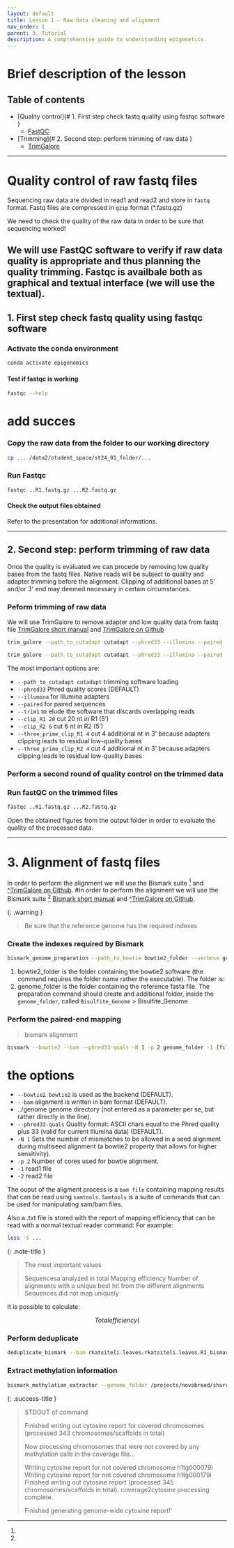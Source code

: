 ```yaml
---
layout: default
title: Lesson 1 - Raw data cleaning and alignment
nav_order: 1
parent: 3. Tutorial
description: A comprehensive guide to understanding epigenetics.
---
```


# Brief description of the lesson


## Table of contents

- [Quality control](# 1. First step check fastq quality using fastqc software )
    - [FastQC](#fasta)
- [Trimming](# 2. Second step: perform trimming of raw data )
    - [TrimGalore](#Trimgalore)

---

# Quality control of raw fastq files
Sequencing raw data are divided in read1 and read2 and store in `fastq` format. Fastq files are compressed in `gzip` format (*.fastq.gz)

We need to check the quality of the raw data in order to be sure that sequencing worked!

We will use FastQC software to verify if raw data quality is appropriate and thus planning the quality trimming.
Fastqc is availbale both as graphical and textual interface (we will use the textual).  
---

## 1. First step check fastq quality using fastqc software 

### Activate the conda environment
```bash
conda activate epigenomics
```

#### Test if fastqc is working
```bash
fastqc --help
```
# add succes 

### Copy the raw data from the folder to our working directory 
```bash
cp ... /data2/student_space/st24_01_folder/...
```

### Run Fastqc 

```bash
fastqc ..R1.fastq.gz ...R2.fastq.gz
```

#### Check the output files obtained 
Refer to the presentation for additional informations.  


----

## 2. Second step: perform trimming of raw data 

Once the quality is evaluated we can procede by removing low quality bases from the fastq files.
Native reads will be subject to quailty and adapter trimming before the alignment. Clipping of additional bases at 5' and/or 3' end may deemed necessary in certain circumstances.

### Peform trimming of raw data
We will use TrimGalore to remove adapter and low quality data from fastq file [TrimGalore short manual][trimgalore short manual] and [TrimGalore on Github][trimgalore_github]



```bash
trim_galore --path_to_cutadapt cutadapt --phred33 --illumina --paired --trim1 [file R1.fastq.gz pathway] [file R2.fastq.gz pathway]
```
```bash
trim_galore --path_to_cutadapt cutadapt --phred33 --illumina --paired --trim1 --clip_R1 20 --clip_R2 6 --three_prime_clip_R1 4 --three_prime_clip_R2 4 [file R1.fastq.gz pathway] [file R2.fastq.gz pathway]
```

The most important options are:

- `--path_to_cutadapt cutadapt` trimming software loading
- `--phred33`  Phred quality scores (DEFAULT)
- `--illumina` for Illumina adapters
- `--paired` for paired sequences
- `--trim1` to elude the software that discards overlapping reads
- `--clip_R1 20` cut 20 nt in R1 (5’)
- `--clip_R2 6` cut 6 nt in R2 (5’)
- `--three_prime_clip_R1 4`  cut 4 additional nt in 3’ because adapters clipping leads to residual low-quality bases
- `--three_prime_clip_R2 4`  cut 4 additional nt in 3’ because adapters clipping leads to residual low-quality bases

### Perform a second round of quality control on the trimmed data

### Run fastQC on the trimmed files
```bash
fastqc ..R1.fastq.gz ...R2.fastq.gz
```

Open the obtained figures from the output folder in order to evaluate the quality of the processed data. 

---

# 3. Alignment of fastq files 
In order to perform the alignment we will use the Bismark suite [^Bismark short manual] and [^TrimGalore on Github][trimgalore_github].
#In order to perform the alignment we will use the Bismark suite [^Bismark short manual] [Bismark short manual][bismark short manual] and [^TrimGalore on Github][trimgalore_github].

{: .warning }
> Be sure that the reference genome has the required indexes

### Create the indexes required by Bismark
```bash
bismark_genome_preparation --path_to_bowtie bowtie2_folder --verbose genome_folder
```
1. bowtie2_folder is the folder containing the bowtie2 software (the command requires the folder name rather the executable).
The folder is:
2. genome_folder is the folder containing the reference fasta file. The preparation command should create and additional folder, inside the `genome_folder`, called `Bisulfite_Genome` > Bisulfite_Genome


### Perform the paired-end mapping 

> bismark alignment
```bash
bismark --bowtie2 --bam --phred33-quals -N 1 -p 2 genome_folder -1 [file R1.fq.gz pathway] -2 [file R2.fq.gz pathway]
```

# the options 
- `--bowtie2 bowtie2` is used as the backend (DEFAULT).
- `--bam` alignment is written in bam format (DEFAULT).
- ../genome genome directory (not entered as a parameter per se, but rather directly in the line).
- `--phred33-quals` Quality format: ASCII chars equal to the Phred quality plus 33 (valid for current Illumina data) (DEFAULT).
- `-N 1` Sets the number of mismatches to be allowed in a seed alignment during multiseed alignment (a bowtie2 property that allows for higher sensitivity).
- `-p 2` Number of cores used for bowtie alignment.
- `-1` read1 file
- `-2` read2 file

The ouput of the aligment process is a `bam file` containing mapping results that can be read using `samtools`.
`Samtools` is a suite of commands that can be used for manipulating sam/bam files. 

Also a .txt file is stored with the report of mapping efficiency that can be read with a normal textual reader command:
For example:
```bash
less -S ...
```
{: .note-title }
>The most important values
>
>
> Sequencesa analyzed in total
> Mapping efficiency
> Number of alignments with a unique best hit from the different alignments
> Sequences did not map uniquely


It is possible to calculate:

$$
Total efficiency(%) = (Number of alignments with a unique best hit from the different alignments + sequences did not map uniquely) / Sequences in input
$$

### Perform deduplicate 
```bash
deduplicate_bismark --bam rkatsiteli.leaves.rkatsiteli.leaves.R1_bismark_bt2_pe.bam
```

### Extract methylation information 
```bash
bismark_methylation_extractor --genome_folder /projects/novabreed/share/gmagris/collaboration/lezioni/2024/EEA/reference/ -p --bedGraph --cytosine_report --CX_context --multicore 1 --gzip rkatsiteli.leaves.rkatsiteli.leaves.R1_bismark_bt2_pe.deduplicated.bam
```


{: .success-title }
> STDOUT of command
>
> Finished writing out cytosine report for covered chromosomes (processed 343 chromosomes/scaffolds in total)
>
> Now processing chromosomes that were not covered by any methylation calls in the coverage file...
>
> Writing cytosine report for not covered chromosome h1tg000079l
> Writing cytosine report for not covered chromosome h1tg000179l
> Finished writing out cytosine report (processed 345 chromosomes/scaffolds in total). coverage2cytosine processing complete.
>
> Finished generating genome-wide cytosine report!'



[trimgalore short manual]: https://gabbo89.github.io/EEA2024/docs/2a_trim_galore_manual.html
[trimgalore_github]: https://github.com/FelixKrueger/TrimGalore
[^Bismark short manual]: [Bismark short manual]: https://github.com/FelixKrueger/TrimGalore
[^bismark_github]: https://github.com/FelixKrueger/TrimGalore